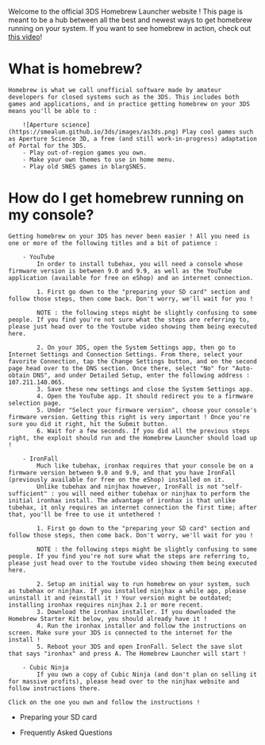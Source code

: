 Welcome to the official 3DS Homebrew Launcher website ! This page is meant to be a hub between all the best and newest ways to get homebrew running on your system. 
If you want to see homebrew in action, check out [this video](https://www.youtube.com/watch?v=xryrEpVbCrk)!

# What is homebrew?

	Homebrew is what we call unofficial software made by amateur developers for closed systems such as the 3DS. This includes both games and applications, and in practice getting homebrew on your 3DS means you'll be able to :

		![Aperture science](https://smealum.github.io/3ds/images/as3ds.png) Play cool games such as Aperture Science 3D, a free (and still work-in-progress) adaptation of Portal for the 3DS.
		- Play out-of-region games you own.
		- Make your own themes to use in home menu.
		- Play old SNES games in blargSNES.

# How do I get homebrew running on my console?

	Getting homebrew on your 3DS has never been easier ! All you need is one or more of the following titles and a bit of patience :

		- YouTube
			In order to install tubehax, you will need a console whose firmware version is between 9.0 and 9.9, as well as the YouTube application (available for free on eShop) and an internet connection.

			1. First go down to the "preparing your SD card" section and follow those steps, then come back. Don't worry, we'll wait for you !

			NOTE : the following steps might be slightly confusing to some people. If you find you're not sure what the steps are referring to, please just head over to the Youtube video showing them being executed here.

			2. On your 3DS, open the System Settings app, then go to Internet Settings and Connection Settings. From there, select your favorite Connection, tap the Change Settings button, and on the second page head over to the DNS section. Once there, select "No" for "Auto-obtain DNS", and under Detailed Setup, enter the following address : 107.211.140.065.
			3. Save these new settings and close the System Settings app.
			4. Open the YouTube app. It should redirect you to a firmware selection page.
			5. Under "Select your firmware version", choose your console's firmware version. Getting this right is very important ! Once you're sure you did it right, hit the Submit button.
			6. Wait for a few seconds. If you did all the previous steps right, the exploit should run and the Homebrew Launcher should load up !

		- IronFall
			Much like tubehax, ironhax requires that your console be on a firmware version between 9.0 and 9.9, and that you have IronFall (previously available for free on the eShop) installed on it.
			Unlike tubehax and ninjhax however, IronFall is not "self-sufficient" : you will need either tubehax or ninjhax to perform the initial ironhax install. The advantage of ironhax is that unlike tubehax, it only requires an internet connection the first time; after that, you'll be free to use it untethered !

			1. First go down to the "preparing your SD card" section and follow those steps, then come back. Don't worry, we'll wait for you !
			
			NOTE : the following steps might be slightly confusing to some people. If you find you're not sure what the steps are referring to, please just head over to the Youtube video showing them being executed here.
			
			2. Setup an initial way to run homebrew on your system, such as tubehax or ninjhax. If you installed ninjhax a while ago, please uninstall it and reinstall it ! Your version might be outdated; installing ironhax requires ninjhax 2.1 or more recent.
			3. Download the ironhax installer. If you downloaded the Homebrew Starter Kit below, you should already have it !
			4. Run the ironhax installer and follow the instructions on screen. Make sure your 3DS is connected to the internet for the install !
			5. Reboot your 3DS and open IronFall. Select the save slot that says "ironhax" and press A. The Homebrew Launcher will start !

		- Cubic Ninja
			If you own a copy of Cubic Ninja (and don't plan on selling it for massive profits), please head over to the ninjhax website and follow instructions there.

	Click on the one you own and follow the instructions !

- Preparing your SD card

- Frequently Asked Questions

